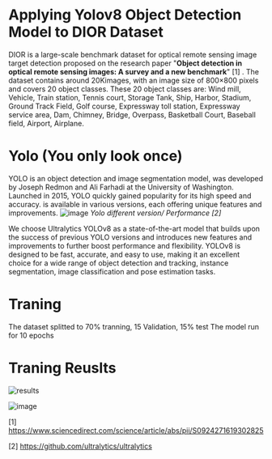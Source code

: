 # Applying Yolov8 Object Detection Model to DIOR Dataset
DIOR is a large-scale benchmark dataset for optical remote sensing image target detection proposed on the research paper "**Object detection in optical remote sensing images: A survey and a new benchmark**" [1] . The dataset contains around 20Kimages, with an image size of 800×800 pixels and covers 20 object classes.
These 20 object classes are: Wind mill, Vehicle, Train station, Tennis court, Storage Tank, Ship, Harbor, Stadium, Ground Track Field, Golf course, Expressway toll station, Expressway service area, Dam, Chimney, Bridge, Overpass, Basketball Court, Baseball field, Airport, Airplane.







# Yolo (You only look once)

YOLO is an object detection and image segmentation model, was developed by Joseph Redmon and Ali Farhadi at the University of Washington. Launched in 2015, YOLO quickly gained popularity for its high speed and accuracy. is available in various versions, each offering unique features and improvements. 
![image](https://github.com/oraibalmegdadi/Yolov8_DIOR/assets/4184460/dbbb69b0-76f4-4217-bbcc-1c4855be1ac3)
*Yolo different version/ Performance [2]*

We choose Ultralytics YOLOv8 as a state-of-the-art model that builds upon the success of previous YOLO versions and introduces new features and improvements to further boost performance and flexibility. YOLOv8 is designed to be fast, accurate, and easy to use, making it an excellent choice for a wide range of object detection and tracking, instance segmentation, image classification and pose estimation tasks.



# Traning 
The dataset splitted to 70% tranning, 15 Validation, 15% test
The model run for 10 epochs 

# Traning Reuslts
![results](https://github.com/oraibalmegdadi/Yolov8_DIOR/assets/4184460/2d24d0f9-c626-4438-b04a-452b79e8fbb4)

![image](https://github.com/oraibalmegdadi/Yolov8_DIOR/assets/4184460/325ccd94-5948-457c-9853-b4245c3256c2)




[1] https://www.sciencedirect.com/science/article/abs/pii/S0924271619302825

[2] https://github.com/ultralytics/ultralytics
